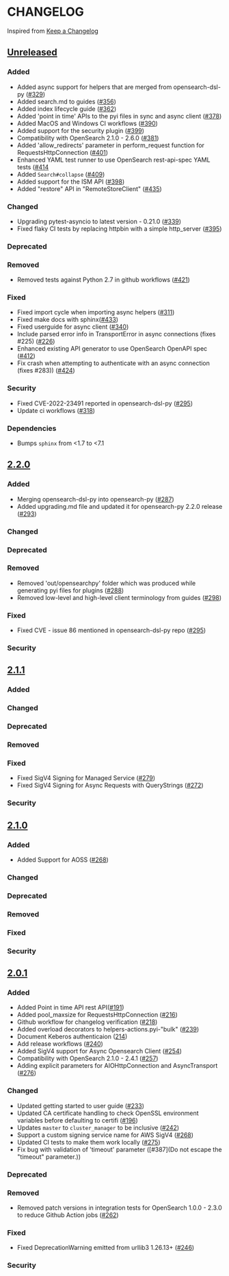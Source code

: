 # CHANGELOG
Inspired from [Keep a Changelog](https://keepachangelog.com/en/1.0.0/)

## [Unreleased]
### Added
- Added async support for helpers that are merged from opensearch-dsl-py ([#329](https://github.com/opensearch-project/opensearch-py/pull/329))
- Added search.md to guides ([#356](https://github.com/opensearch-project/opensearch-py/pull/356))
- Added index lifecycle guide ([#362](https://github.com/opensearch-project/opensearch-py/pull/362))
- Added 'point in time' APIs to the pyi files in sync and async client ([#378](https://github.com/opensearch-project/opensearch-py/pull/378))
- Added MacOS and Windows CI workflows ([#390](https://github.com/opensearch-project/opensearch-py/pull/390))
- Added support for the security plugin ([#399](https://github.com/opensearch-project/opensearch-py/pull/399))
- Compatibility with OpenSearch 2.1.0 - 2.6.0 ([#381](https://github.com/opensearch-project/opensearch-py/pull/381))
- Added 'allow_redirects' parameter in perform_request function for RequestsHttpConnection ([#401](https://github.com/opensearch-project/opensearch-py/pull/401))
- Enhanced YAML test runner to use OpenSearch rest-api-spec YAML tests ([#414](https://github.com/opensearch-project/opensearch-py/pull/414)
- Added `Search#collapse` ([#409](https://github.com/opensearch-project/opensearch-py/issues/409))
- Added support for the ISM API ([#398](https://github.com/opensearch-project/opensearch-py/pull/398))
- Added "restore" API in "RemoteStoreClient" ([#435](https://github.com/opensearch-project/opensearch-py/pull/435))
### Changed
- Upgrading pytest-asyncio to latest version - 0.21.0 ([#339](https://github.com/opensearch-project/opensearch-py/pull/339))
- Fixed flaky CI tests by replacing httpbin with a simple http_server ([#395](https://github.com/opensearch-project/opensearch-py/pull/395))
### Deprecated
### Removed
- Removed tests against Python 2.7 in github workflows ([#421](https://github.com/opensearch-project/opensearch-py/pull/421))
### Fixed
- Fixed import cycle when importing async helpers ([#311](https://github.com/opensearch-project/opensearch-py/pull/311))
- Fixed make docs with sphinx([#433](https://github.com/opensearch-project/opensearch-py/pull/433))
- Fixed userguide for async client ([#340](https://github.com/opensearch-project/opensearch-py/pull/340))
- Include parsed error info in TransportError in async connections (fixes #225) ([#226](https://github.com/opensearch-project/opensearch-py/pull/226))
- Enhanced existing API generator to use OpenSearch OpenAPI spec ([#412](https://github.com/opensearch-project/opensearch-py/pull/412))
- Fix crash when attempting to authenticate with an async connection (fixes #283)) ([#424](https://github.com/opensearch-project/opensearch-py/pull/424))
### Security
- Fixed CVE-2022-23491 reported in opensearch-dsl-py ([#295](https://github.com/opensearch-project/opensearch-py/pull/295))
- Update ci workflows ([#318](https://github.com/opensearch-project/opensearch-py/pull/318))
### Dependencies
- Bumps `sphinx` from <1.7 to <7.1

## [2.2.0]
### Added
- Merging opensearch-dsl-py into opensearch-py ([#287](https://github.com/opensearch-project/opensearch-py/pull/287))
- Added upgrading.md file and updated it for opensearch-py 2.2.0 release ([#293](https://github.com/opensearch-project/opensearch-py/pull/293))
### Changed
### Deprecated
### Removed
- Removed 'out/opensearchpy' folder which was produced while generating pyi files for plugins ([#288](https://github.com/opensearch-project/opensearch-py/pull/288))
- Removed low-level and high-level client terminology from guides ([#298](https://github.com/opensearch-project/opensearch-py/pull/298))
### Fixed
- Fixed CVE - issue 86 mentioned in opensearch-dsl-py repo ([#295](https://github.com/opensearch-project/opensearch-py/pull/295))
### Security

## [2.1.1]
### Added
### Changed
### Deprecated
### Removed
### Fixed
- Fixed SigV4 Signing for Managed Service ([#279](https://github.com/opensearch-project/opensearch-py/pull/279))
- Fixed SigV4 Signing for Async Requests with QueryStrings ([#272](https://github.com/opensearch-project/opensearch-py/pull/279))
### Security

## [2.1.0]
### Added
- Added Support for AOSS ([#268](https://github.com/opensearch-project/opensearch-py/pull/268))
### Changed
### Deprecated
### Removed
### Fixed
### Security

## [2.0.1]
### Added
- Added Point in time API rest API([#191](https://github.com/opensearch-project/opensearch-py/pull/191))
- Added pool_maxsize for RequestsHttpConnection ([#216](https://github.com/opensearch-project/opensearch-py/pull/216))
- Github workflow for changelog verification ([#218](https://github.com/opensearch-project/opensearch-py/pull/218))
- Added overload decorators to helpers-actions.pyi-"bulk" ([#239](https://github.com/opensearch-project/opensearch-py/pull/239))
- Document Keberos authenticaion ([214](https://github.com/opensearch-project/opensearch-py/pull/214))
- Add release workflows ([#240](https://github.com/opensearch-project/opensearch-py/pull/240))
- Added SigV4 support for Async Opensearch Client ([#254](https://github.com/opensearch-project/opensearch-py/pull/254))
- Compatibility with OpenSearch 2.1.0 - 2.4.1 ([#257](https://github.com/opensearch-project/opensearch-py/pull/257))
- Adding explicit parameters for AIOHttpConnection and AsyncTransport ([#276](https://github.com/opensearch-project/opensearch-py/pull/276))
### Changed
- Updated getting started to user guide ([#233](https://github.com/opensearch-project/opensearch-py/pull/233))
- Updated CA certificate handling to check OpenSSL environment variables before defaulting to certifi ([#196](https://github.com/opensearch-project/opensearch-py/pull/196))
- Updates `master` to `cluster_manager` to be inclusive ([#242](https://github.com/opensearch-project/opensearch-py/pull/242))
- Support a custom signing service name for AWS SigV4 ([#268](https://github.com/opensearch-project/opensearch-py/pull/268))
- Updated CI tests to make them work locally ([#275](https://github.com/opensearch-project/opensearch-py/pull/275))
- Fix bug with validation of 'timeout' parameter ([#387](Do not escape the "timeout" parameter.))
### Deprecated

### Removed
- Removed patch versions in integration tests for OpenSearch 1.0.0 - 2.3.0 to reduce Github Action jobs ([#262](https://github.com/opensearch-project/opensearch-py/pull/262))
### Fixed
- Fixed DeprecationWarning emitted from urllib3 1.26.13+ ([#246](https://github.com/opensearch-project/opensearch-py/pull/246))
### Security


[Unreleased]: https://github.com/opensearch-project/opensearch-py/compare/v2.2.0...HEAD
[2.0.1]: https://github.com/opensearch-project/opensearch-py/compare/v2.0.0...v2.0.1
[2.1.0]: https://github.com/opensearch-project/opensearch-py/compare/v2.0.1...v2.1.0
[2.1.1]: https://github.com/opensearch-project/opensearch-py/compare/v2.1.0...v2.1.1
[2.2.0]: https://github.com/opensearch-project/opensearch-py/compare/v2.1.1...v2.2.0

